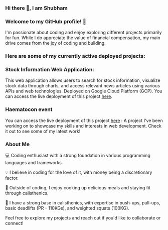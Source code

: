 ### Hi there 👋, I am Shubham

### Welcome to my GitHub profile! 👋
I'm passionate about coding and enjoy exploring different projects primarily for fun. While I do appreciate the value of financial compensation, my main drive comes from the joy of coding and building.

### Here are some of my currently active deployed projects:

### Stock Information Web Application: 
This web application allows users to search for stock information, visualize stock data through charts, and access relevant news articles using various APIs and web technologies. Deployed on Google Cloud Platform (GCP). You can access the live deployment of this project [here](https://shubh22022001.wm.r.appspot.com/).

### Haematocon event 
You can access the live deployment of this project [here](https://haematocon2023.com/) : 
A project I've been working on to showcase my skills and interests in web development. Check it out to see some of my latest work!

### About Me
💻 Coding enthusiast with a strong foundation in various programming languages and frameworks.


💡 I believe in coding for the love of it, with money being a discretionary factor.


🍳 Outside of coding, I enjoy cooking up delicious meals and staying fit through calisthenics.


💪 I have a strong base in calisthenics, with expertise in push-ups, pull-ups, basic deadlifts (PR - 110KGs), and weighted squats (100KG).


Feel free to explore my projects and reach out if you'd like to collaborate or connect!
